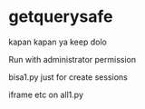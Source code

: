 # getquerysafe

kapan kapan ya keep dolo

Run with administrator permission

bisa1.py just for create sessions

iframe etc on all1.py
